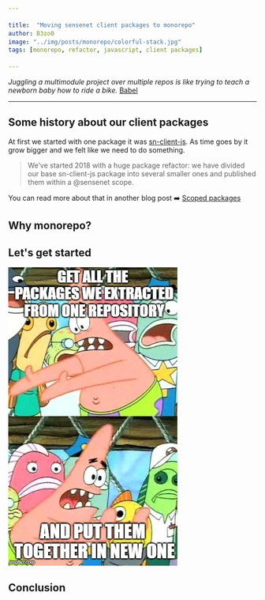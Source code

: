 ```yaml
---

title:  "Moving sensenet client packages to monorepo"
author: B3zo0
image: "../img/posts/monorepo/colorful-stack.jpg"
tags: [monorepo, refactor, javascript, client packages]

---
```

*Juggling a multimodule project over multiple repos is like trying to teach a newborn baby how to ride a bike.*
[Babel](https://github.com/babel/babel/blob/master/doc/design/monorepo.md#why-is-babel-a-monorepo)

---
## Some history about our client packages

At first we started with one package it was [sn-client-js](https://github.com/SenseNet/sn-client-js). As time goes by it grow bigger and we felt like we need to do something.
> We’ve started 2018 with a huge package refactor: we have divided our base sn-client-js package into several smaller ones and published them within a @sensenet scope. 

You can read more about that in another blog post ➡️ [Scoped packages](/blog/2018/02/21/scoped-packages "Scoped packages")

## Why monorepo?


## Let's get started

![Get all the packages we extracted from one repository and put them together in a new one](/img/posts/monorepo/patrick-meme.jpg "Get all the packages we extracted from one repository and put them together in a new one")


## Conclusion